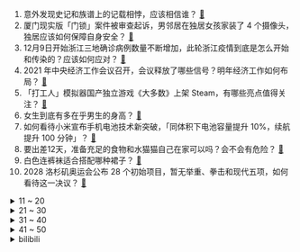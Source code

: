 1. 意外发现史记和族谱上的记载相悖，应该相信谁？ [:link:](https://www.zhihu.com/question/504670127)
2. 厦门现实版「门锁」案件被审查起诉，男邻居在独居女孩家装了 4 个摄像头，独居应该如何保障自身安全？ [:link:](https://www.zhihu.com/question/505062503)
3. 12月9日开始浙江三地确诊病例数量不断增加，此轮浙江疫情到底是怎么开始和传染的？应该如何应对？ [:link:](https://www.zhihu.com/question/504609466)
4. 2021 年中央经济工作会议召开，会议释放了哪些信号？明年经济工作如何布局？ [:link:](https://www.zhihu.com/question/505144306)
5. 「打工人」模拟器国产独立游戏《大多数》上架 Steam，有哪些亮点值得关注？ [:link:](https://www.zhihu.com/question/504379982)
6. 女生到底有多在乎男生的身高？ [:link:](https://www.zhihu.com/question/285460204)
7. 如何看待小米宣布手机电池技术新突破，「同体积下电池容量提升 10%，续航提升 100 分钟」？ [:link:](https://www.zhihu.com/question/505152250)
8. 要出差12天，准备充足的食物和水猫猫自己在家可以吗？会不会有危险？ [:link:](https://www.zhihu.com/question/56685153)
9. 白色连裤袜适合搭配哪种裙子？ [:link:](https://www.zhihu.com/question/502319778)
10. 2028 洛杉矶奥运会公布 28 个初始项目，暂无举重、拳击和现代五项，如何看待这一决议？ [:link:](https://www.zhihu.com/question/505034710)
<details>
<summary>11 ~ 20</summary>

11. 《三十而已》王漫妮为什么不选有房有车人品好的小张主任？ [:link:](https://www.zhihu.com/question/499782129)
12. 现在筋膜枪还挺火啊，想问真的有用吗？ [:link:](https://www.zhihu.com/question/354058973)
13. 为什么网上很火的日式三分离卫生间，实际却很少有人做？ [:link:](https://www.zhihu.com/question/358076012)
14. 你去过风景最美的城市是哪里？ [:link:](https://www.zhihu.com/question/504120830)
15. 福奇称奥密克戎毒性可能偏低 ，南非报告显示大多数患者不需要依赖氧气治疗，这意味着什么？ [:link:](https://www.zhihu.com/question/504232899)
16. 当选 7 小时后辞职的瑞典首相再次当选，是什么原因导致的？反映了哪些问题？ [:link:](https://www.zhihu.com/question/502534599)
17. 出门经常要带 iPad，但是 iPad 不怎么方便携带，有推荐的小背包吗，大家平时都是怎么带出门的呀？ [:link:](https://www.zhihu.com/question/470048203)
18. 普通年轻人工资不高为什么还花钱大手大脚成月光族？ [:link:](https://www.zhihu.com/question/501622321)
19. 雪梨被曝不给员工交社保，多家关联公司注销，这会面临哪些处罚？ [:link:](https://www.zhihu.com/question/504976365)
20. 《英雄联盟》召唤师技能传送调整为「14 分钟前无法对小兵及眼位使用」会给游戏/职业赛场带来哪些变化？ [:link:](https://www.zhihu.com/question/504622775)
</details>
<details>
<summary>21 ~ 30</summary>

21. 立陶宛总统邀美国永久驻军，认为这对该地区的威慑和安全「最有效果」，后续将如何发展？ [:link:](https://www.zhihu.com/question/505077631)
22. 国足世界排名为什么这么高？ [:link:](https://www.zhihu.com/question/503367780)
23. 4885 份「出生证明」被盗，会对社会造成什么影响，该案重启调查是否会对寻找被拐儿童起到重要作用？ [:link:](https://www.zhihu.com/question/504543653)
24. 三四线城市，有双休，每天工作 8 个小时，月薪 4000，这样的工作好找吗？ [:link:](https://www.zhihu.com/question/504150297)
25. 河南驻马店天降陨石吸引全国寻宝人，靠陨石「致富」靠谱吗？这到底是什么陨石？ [:link:](https://www.zhihu.com/question/504686527)
26. 唐山交警执法遇酒驾司机突然停播，警方通报「涉事交警辅警已停职」，事件背后的原因可能是怎样的？ [:link:](https://www.zhihu.com/question/504836167)
27. 妻子照顾大姨获赠一套房，丈夫出轨后要平分妻子继承的房产，如何从法律角度评判这件事？ [:link:](https://www.zhihu.com/question/504791641)
28. 孩子问，《西游记》里唐僧肉真的可以长生不老吗？妖精为什么不去偷人参果呢？这样似乎更简单？ [:link:](https://www.zhihu.com/question/504205186)
29. 如何评价由赵丽颖、肖央、董子健领衔主演的《谁是凶手》？会是今年悬疑剧的爆款吗？ [:link:](https://www.zhihu.com/question/503130436)
30. 亲戚叫不要读大专早点去打工好怎么办？ [:link:](https://www.zhihu.com/question/486286306)
</details>
<details>
<summary>31 ~ 40</summary>

31. 为什么传统车企造出来的极氪001，硬件堆料很强，软件还不如新势力的皮毛？ [:link:](https://www.zhihu.com/question/504713774)
32. 我们生活在三维空间，是偶然还是必然？ [:link:](https://www.zhihu.com/question/324086314)
33. 你听过人生中最最最好笑的笑话是什么呢？ [:link:](https://www.zhihu.com/question/503407935)
34. 英语六级仔细阅读总是错很多怎么办？ [:link:](https://www.zhihu.com/question/60195567)
35. INTP女生看起来是什么感觉、什么样子？ [:link:](https://www.zhihu.com/question/54689409)
36. 年轻人越来越依赖外卖，智能外卖柜和无人机送餐谁有可能成为主流？ [:link:](https://www.zhihu.com/question/504923197)
37. 事业编的公共基础知识应该怎么学？ [:link:](https://www.zhihu.com/question/265017751)
38. 现在的孩子怎么才能让他们不玩手机？ [:link:](https://www.zhihu.com/question/500247741)
39. 冬季旅行最值得一去的地方是哪里？ [:link:](https://www.zhihu.com/question/499975780)
40. 游戏美术越来越卷，从业者如何提升竞争力？ [:link:](https://www.zhihu.com/question/503278678)
</details>
<details>
<summary>41 ~ 50</summary>

41. 为什么很多人喜欢蒸汽火车？已经过时的技术，为什么还有那么多人喜欢？ [:link:](https://www.zhihu.com/question/484557036)
42. 中信证券员工替客户考研被抓，只因客户承诺帮他提高业绩，他将承担什么后果？员工为了业绩还提供过哪些服务？ [:link:](https://www.zhihu.com/question/504720471)
43. 《风起洛阳》有哪些值得深扒的细节？ [:link:](https://www.zhihu.com/question/503558645)
44. 女高中生可以化妆吗？ [:link:](https://www.zhihu.com/question/502079450)
45. 《风起洛阳》的爆款指标能达成吗？ [:link:](https://www.zhihu.com/question/503443691)
46. 对于考公务员有什么建议和感想吗？ [:link:](https://www.zhihu.com/question/501610064)
47. 你所在的城市有哪些泡温泉的好去处？ [:link:](https://www.zhihu.com/question/503416731)
48. 怎么回答孩子「为什么背会的古诗会忘记，但骑自行车的方法却不会」？ [:link:](https://www.zhihu.com/question/500042910)
49. 如何用魂天帝的视角写《斗破苍穹》？ [:link:](https://www.zhihu.com/question/502897415)
50. 如何看待刘雨昕新专辑《XANADU》使用了非遗苗秀封面？ [:link:](https://www.zhihu.com/question/505041973)
</details><details>
<summary>bilibili</summary>

1. 那天我戴着头套排队做核酸……社死了但没完全社死 [:link:](//www.bilibili.com/video/BV1WL4y1H71G)
2. 【昭和美人】最是人间留不住 朱颜辞镜花辞树 [:link:](//www.bilibili.com/video/BV1PY411x7qg)
3. 《女心理师》吹上天了也是一部烂剧！！！ [:link:](//www.bilibili.com/video/BV1GF411z7z4)
4. TGA2021《原神》参选视频 [:link:](//www.bilibili.com/video/BV1tR4y1s77j)
5. 【奇妙的知识增加了】神奇套被罩之术！ [:link:](//www.bilibili.com/video/BV12341147La)
6. 【AE教程+PR教程800集】学不会退出后期圈！呕心沥血整理，求支持~ [:link:](//www.bilibili.com/video/BV1P44y1a7SX)
7. 美国工程师在树林里能搓出啥？【硬核狠人19】 [:link:](//www.bilibili.com/video/BV1Z341147jN)
8. 2022年最值得期待的10款游戏，品质炸裂，精品神作！ [:link:](//www.bilibili.com/video/BV12Q4y1e7SX)
9. 史上最离谱随机挑战！居然随机到48一晚的酒店？ [:link:](//www.bilibili.com/video/BV1z34y1X7yu)
10. 算命先生10：愿得此身长报国，何须生入玉门关 [:link:](//www.bilibili.com/video/BV1r341147Af)
<details>
<summary>11 ~ 20</summary>

11. 湖南妹子宅家自制爆辣鸡翅，入口的瞬间，痛并快乐着~ [:link:](//www.bilibili.com/video/BV1rQ4y1e7NS)
12. 人 间 不 清 醒 [:link:](//www.bilibili.com/video/BV1eb4y1i7q1)
13. 13min背完肖四大题：马原篇【空卡带背/考研政治】 [:link:](//www.bilibili.com/video/BV1U34y1R713)
14. 我真的不允许有人没看过西南医科大学宿舍楼的猫吵架 [:link:](//www.bilibili.com/video/BV1Ng411P7sz)
15. 【刘醒梁非凡合体】反 啵 风 暴 [:link:](//www.bilibili.com/video/BV1Y44y1a7Qi)
16. 这是我今年最幸福的视频 [:link:](//www.bilibili.com/video/BV1nF411z7uQ)
17. cctv里出现的胖头鱼 [:link:](//www.bilibili.com/video/BV1Yg411P7hy)
18. 不 要 吹 挑 战（最后一期） [:link:](//www.bilibili.com/video/BV1uY411x78h)
19. 48小时烤了100人吃的肉，别再说你们吃不到了 [:link:](//www.bilibili.com/video/BV1gP4y1G7rL)
20. 《 风 情 万 种 》 [:link:](//www.bilibili.com/video/BV1jq4y1q79G)
</details>
<details>
<summary>21 ~ 30</summary>

21. 散兵：鸡 汤 来 咯 ！【原神名场面】 [:link:](//www.bilibili.com/video/BV1WL4y1H7nA)
22. 世界上另一个我【阅片无数Ⅱ 30】 [:link:](//www.bilibili.com/video/BV1zR4y1s7fH)
23. 边境查车，毒贩扔出手榴弹！！！纪录疫情下的广西边境... [:link:](//www.bilibili.com/video/BV1iq4y1z7UK)
24. 葫芦娃上西天取经？葫芦兄弟全新动画来袭，一秒带你回到童年！ [:link:](//www.bilibili.com/video/BV1XM4y1w7bt)
25. 夏日入侵企画 - 《人生浪费指南》MV [:link:](//www.bilibili.com/video/BV1Dr4y1S7wj)
26. 【时代少年团】《这福气给你要不要》之决战潮流之巅 [:link:](//www.bilibili.com/video/BV1Wr4y1X7Vy)
27. A手一周年祝贺，嘉心糖填词翻唱《孤勇者》 [:link:](//www.bilibili.com/video/BV1wi4y1d7Nc)
28. 流浪猫康复后紧紧抱住小姐姐，不愿离开 [:link:](//www.bilibili.com/video/BV19U4y1N7oc)
29. 孤独本是人生常态 [:link:](//www.bilibili.com/video/BV14Q4y1e7US)
30. 我的老板是琼瑶剧爱好者 [:link:](//www.bilibili.com/video/BV1bq4y1q7Yh)
</details>
<details>
<summary>31 ~ 40</summary>

31. 豆瓣满屏夸赞却没人看，我必须抢救一下，这部关乎300万人的电影！【记录伟大系列07】 [:link:](//www.bilibili.com/video/BV16U4y1N7WC)
32. 我们都兑现了婚礼上的诺言 [:link:](//www.bilibili.com/video/BV1QL4y1n7DY)
33. 美国火车干饭指南，和中国高铁有多大区别？36小时美国火车体验 [:link:](//www.bilibili.com/video/BV1sR4y1s7E8)
34. 【《筐出未来》大电影预告】守护者队全员亮相：2022大年初一，该我们上场了！ [:link:](//www.bilibili.com/video/BV19r4y1S7wT)
35. 蟹蟹，有被帅到 [:link:](//www.bilibili.com/video/BV13S4y197Jz)
36. 2021 有 爱 瞬 间 [:link:](//www.bilibili.com/video/BV1hg411P7sp)
37. 您这幅古画挺废墨的吧…… [:link:](//www.bilibili.com/video/BV1sZ4y197pr)
38. 久等了！B站首个8K视频来了，追寻最美中国星 [:link:](//www.bilibili.com/video/BV1KS4y197BN)
39. Hi！我是迈克尔莱维特！世界需要年轻科学家！所以我来B站和年轻人在一起 [:link:](//www.bilibili.com/video/BV1AL411E7mL)
40. ''对付凶宅最好的办法'' [:link:](//www.bilibili.com/video/BV15S4y1978o)
</details>
<details>
<summary>41 ~ 50</summary>

41. 美国国内投毒史（上）：投起毒来，我连自己人都不放过【懂点儿啥】 [:link:](//www.bilibili.com/video/BV1LS4y197z4)
42. 代练：咱俩谁才是刺客！？3级日女瞬秒AD！ [:link:](//www.bilibili.com/video/BV1Y44y1a7EA)
43. 【猛男版】国王排名OP舞蹈 [:link:](//www.bilibili.com/video/BV1uL411E7ed)
44. 印度街头吃老式棉花糖 [:link:](//www.bilibili.com/video/BV1Er4y1X7rG)
45. 【界碑】今天，是他20岁的生日… [:link:](//www.bilibili.com/video/BV1ag411P7pp)
46. 《 二 次 元 土 拨 鼠 劝 架 》 [:link:](//www.bilibili.com/video/BV1mL41177tL)
47. 皇帝一年要吃200顿？没煮熟胖老头就急着往嘴里塞【就得这么晚-07南门天下】 [:link:](//www.bilibili.com/video/BV1Eg411P7eZ)
48. 犀利！联合国峰会上，他点出了贫困的真问题 [:link:](//www.bilibili.com/video/BV1Yq4y1z7rt)
49. 一天顺德vlog！ 老夫老妻的旅游日常~ [:link:](//www.bilibili.com/video/BV1H44y1a7Kp)
50. 全世界都在讲《璃月话》 [:link:](//www.bilibili.com/video/BV19P4y137Sd)
</details>
<details>
<summary>51 ~ 60</summary>

51. 峡谷飞人世界记录：5.4秒绕峡谷一圈！“只要是启封的秘籍赢，就行了”！！ [:link:](//www.bilibili.com/video/BV1Qb4y1B7bc)
52. 【兰大 当我的朋友翘课被抓老师在线打电话这件事】 [:link:](//www.bilibili.com/video/BV1vU4y1N7qa)
53. 人生一串请我到我家楼下吃了顿烧烤！白嫖的就是好吃！ [:link:](//www.bilibili.com/video/BV1ni4y1Z7Ys)
54. B站的朋友们，大家好！我是爱德华莫泽，我真的来了！ [:link:](//www.bilibili.com/video/BV1s34y1X7mt)
55. 【苏星河】支付宝的正确用法，和你想的完全不同 [:link:](//www.bilibili.com/video/BV14Z4y197Yp)
56. B站弹幕刷爆的23首神曲！你能忍住不发弹幕？ [:link:](//www.bilibili.com/video/BV1ZM4y1w7o5)
57. 十几斤的大猫，谁来了都想撸两下，不撸还不愿意！ [:link:](//www.bilibili.com/video/BV1bg411P74i)
58. 当你的学校装上了车速检测 [:link:](//www.bilibili.com/video/BV1yL41177a8)
59. 人世间的情感总是于无声处爆裂 [:link:](//www.bilibili.com/video/BV1n34y1X7M7)
60. 北方人的童年VS南方人的童年 [:link:](//www.bilibili.com/video/BV1fS4y1X7cf)
</details>
<details>
<summary>61 ~ 70</summary>

61. 在纸上看电影：闭关37天，爆肝手绘700张画，完成一段星爷的搞笑喜剧 [:link:](//www.bilibili.com/video/BV1XP4y137EE)
62. 万物皆有灵！小姐姐遇到经常投喂的流浪狗，狗狗主动把自己的孩子带来给她看。 [:link:](//www.bilibili.com/video/BV1iQ4y1e7cV)
63. 【4K60FPS】五月天《你不是真正的快乐》核能现场！重新开始活着！ [:link:](//www.bilibili.com/video/BV1h341147Et)
64. 【战双帕弥什】新版本「游云鲸梦」PV公开 [:link:](//www.bilibili.com/video/BV12L41177eb)
65. 【1001个视频】你是谁？为什么出现在我的首页？ [:link:](//www.bilibili.com/video/BV1CU4y1N7rJ)
66. 看懂这个视频，保证你升职加薪 [:link:](//www.bilibili.com/video/BV1kq4y1z7sJ)
67. 【原神整活】阿贝多：我只是加了亿点细节（写实） [:link:](//www.bilibili.com/video/BV13Y411x7YD)
68. 生腌特大棘突猛虾蛄，比手臂还粗还长，生腌界的天花板 [:link:](//www.bilibili.com/video/BV1Z34114781)
69. 史上最奇葩日本电视台！恶搞议员、无视天皇，却年年收视第一？ [:link:](//www.bilibili.com/video/BV1Wg411P7UT)
70. 华农兄弟：突然想吃竹笋，挖个来炖鸡，味道还可以哦 [:link:](//www.bilibili.com/video/BV1Ea411r7v4)
</details>
<details>
<summary>71 ~ 80</summary>

71. 十年前跳的，献丑了各位。 [:link:](//www.bilibili.com/video/BV1cF411z711)
72. 央视评“黑制服”抢老人甘蔗：执法岂能外包？问责不能轻放！ [:link:](//www.bilibili.com/video/BV1LF411z7fh)
73. “买挂吗？无人驾驶载具！”【BUG快乐阴人流 番外篇】 [:link:](//www.bilibili.com/video/BV1zM4y1w72W)
74. 【没啥用科技】星际发布会-太阳系通勤指南 [:link:](//www.bilibili.com/video/BV1gY411x7Mj)
75. 我永远都忘不了银行经理看我的表情 [:link:](//www.bilibili.com/video/BV1TY411x7b2)
76. 仙女就该回仙境，这很正常 [:link:](//www.bilibili.com/video/BV12U4y1N7nR)
77. 「小白」 首发骁龙8！moto edge X30测评：到底还热么？ [:link:](//www.bilibili.com/video/BV1ab4y1i72T)
78. 【半佛】王者荣耀，不懂moba [:link:](//www.bilibili.com/video/BV1Xb4y1B71w)
79. 细读经典：当年上映时票房惨得一批，被严重忽视的科幻神作《千钧一发》 [:link:](//www.bilibili.com/video/BV1zP4y137Vx)
80. 那个卧底百次的缉毒英雄，遭到了最恶毒的报复... [:link:](//www.bilibili.com/video/BV1KS4y197kV)
</details>
<details>
<summary>81 ~ 90</summary>

81. 【老E】单挑外挂是一种什么样的体验 [:link:](//www.bilibili.com/video/BV1fr4y1S76d)
82. 【羊巴鲁】替 身 使 者 [:link:](//www.bilibili.com/video/BV1pb4y1i77b)
83. 黑虎阿鼠大战蛇老大！ [:link:](//www.bilibili.com/video/BV1zh411x7Lf)
84. “卑微甲方”在线还价，爱了爱了 [:link:](//www.bilibili.com/video/BV1yL41177qd)
85. 烤 肉 天 花 板 [:link:](//www.bilibili.com/video/BV17q4y1q7MQ)
86. 【焕白功课】长期熬夜？痘印暗沉？冬季如何快速焕亮的功课，来喽！ [:link:](//www.bilibili.com/video/BV1Vi4y1Z7Jc)
87. 人类越幸福地位越高的未来世界？这款游戏脑洞大开！ [:link:](//www.bilibili.com/video/BV1wi4y1d7fR)
88. 危！背着女友做超长美甲逃避家务！她生气直接把我锁厕所里了？ [:link:](//www.bilibili.com/video/BV17F411z7er)
89. 土木工程VS卖猪肘 [:link:](//www.bilibili.com/video/BV1XR4y1s7dz)
90. 嗨！我是乔治！初次见面，这份自我介绍B站的朋友看看行不行？ [:link:](//www.bilibili.com/video/BV1pQ4y1e7BC)
</details>
<details>
<summary>91 ~ 100</summary>

91. 在国际航班上协助空姐紧急救援 一切的训练都是为了实战 [:link:](//www.bilibili.com/video/BV1yU4y1N7Hh)
92. 我妈二十多年前的基层演出视频 [:link:](//www.bilibili.com/video/BV1HM4y1A7D1)
93. 【罗翔】难辨真伪！AI换脸深度伪造犯法吗？ [:link:](//www.bilibili.com/video/BV1RY411p7Yq)
94. Hi，我是暖暖！我来B站啦~ [:link:](//www.bilibili.com/video/BV11q4y1z75v)
95. 真·黑暗料理，一只烧鹅干掉我2000多，真的好吃吗? [:link:](//www.bilibili.com/video/BV1Kr4y1X7fq)
96. 当轮到你做PPT报告，但离下课只有三分钟的时候 [:link:](//www.bilibili.com/video/BV1rg411P7fa)
97. 长春女子供陌生女孩读大学 5年后收到包裹打开一看当场愣了 网友：这是传承的善良！ [:link:](//www.bilibili.com/video/BV1gg411P7kb)
98. 医 大 穿 山 甲——闹铃来了 [:link:](//www.bilibili.com/video/BV1kL41177aG)
99. 什 么 叫 悠 悠 球？ 血 条 消 失 术？ [:link:](//www.bilibili.com/video/BV1qS4y1D72A)
100. 卧槽，这也太沉浸了吧 [:link:](//www.bilibili.com/video/BV1Vq4y1z7h6)
</details></details>